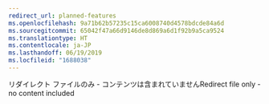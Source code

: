 ```yaml
---
redirect_url: planned-features
ms.openlocfilehash: 9a71b62b57235c15ca6008740d4578bdcde84a6d
ms.sourcegitcommit: 65042f47a66d9146de8d869a6d1f92b9a5ca9524
ms.translationtype: HT
ms.contentlocale: ja-JP
ms.lasthandoff: 06/19/2019
ms.locfileid: "1688038"
---
```

<span data-ttu-id="f3a19-101">リダイレクト ファイルのみ - コンテンツは含まれていません</span><span class="sxs-lookup"><span data-stu-id="f3a19-101">Redirect file only - no content included</span></span>